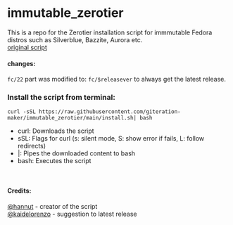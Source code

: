 # immutable_zerotier
This is a repo for  the Zerotier installation script for immmutable Fedora distros  such as Silverblue, Bazzite, Aurora etc.<br>
[original script](https://gist.github.com/hannut/fd029c62cbdae515bcb0fed990d5a780) 
<br> 
<h4>changes:</h4>
<code>fc/22</code> part was modified to: 
<code>fc/$releasever</code> to always get the latest release.
<br>
<h3>Install the script from terminal: </h3> 
<code>curl -sSL https://raw.githubusercontent.com/giteration-maker/immutable_zerotier/main/install.sh| bash</code>
<p>
<ul>
  <li>curl: Downloads the script</li>
  <li>sSL: Flags for curl (s: silent mode, S: show error if fails, L: follow redirects)</li>
  <li>|: Pipes the downloaded content to bash</li>
  <li>bash: Executes the script</li>
</ul>
</p>
<br>
<h4>Credits: </h4>

[@hannut](https://gist.github.com/hannut)  - creator of the script <br>
[@kaidelorenzo](https://gist.github.com/kaidelorenzo) - suggestion to latest release
